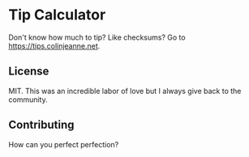 # Tip Calculator

Don't know how much to tip? Like checksums? Go to https://tips.colinjeanne.net.

## License

MIT. This was an incredible labor of love but I always give back to the community.

## Contributing

How can you perfect perfection?
